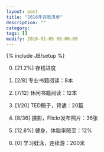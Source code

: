 ```yaml
---
layout: post
title: "2016年许愿清单"
description: ""
category: 
tags: []
modify: 2016-01-05 08:00:00
---
```

{% include JB/setup %}

0. [21.2%] 存钱进度

1. [2/8] 专业书籍阅读：8本

2. [7/12] 休闲书籍阅读：12本

4. [1/20] TED稿子，背诵：20篇

5. [8/36] 摄影，Flickr发布照片：36张

3. [12.6%] 健身，体脂率降至：12%

6. [0] 学习蛙泳，连续游：200米

